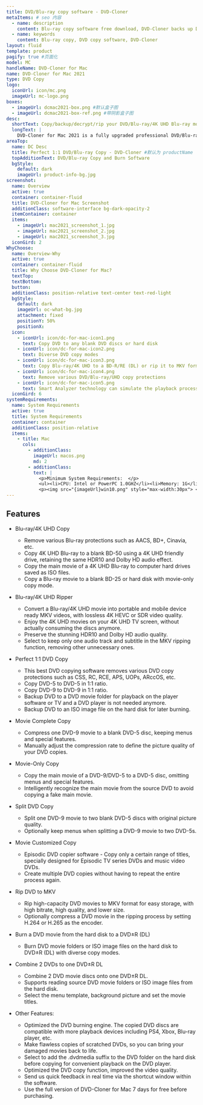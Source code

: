 ```yaml
---
title: DVD/Blu-ray copy software - DVD-Cloner 
metaItems: # seo 内容
  - name: description
    content: Blu-ray copy software free download, DVD-Cloner backs up DVD/Blu-ray movies easily, perfect 1:1 DVD Copy
  - name: keywords
    content: Blu-ray copy, DVD copy software, DVD-Cloner
layout: fluid
template: product
pagify: true #页面化
model: MC
handleName: DVD-Cloner for Mac
name: DVD-Cloner for Mac 2021
type: DVD Copy
logo:
  iconUrl: icon/mc.png
  imageUrl: mc-logo.png
boxes:
  - imageUrl: dcmac2021-box.png #默认盒子图
  - imageUrl: dcmac2021-box-ref.png #带阴影盒子图
desc:
  shortText: Copy/backup/decrypt/rip your DVD/Blu-ray/4K UHD Blu-ray movies on Mac.
  longText: |
    DVD-Cloner for Mac 2021 is a fully upgraded professional DVD/Blu-ray/4K UHD copy/ripping/decryption software with ultra high quality. It can clone DVD to any blank disc including DVD+R/RW, DVD-R/RW, DVD+R DL and DVD-R DL with multiple copy modes. Besides, it can copy DVD to your Mac as an ISO file or DVD movie folder. The great breakthrough for DVD-Cloner for Mac 2021 is that it can copy Blu-ray/4K UHD Blu-ray movies to BD-R/REs or your Mac and rip DVD/Blu-ray/4K UHD movies to MKV format for easy storage, with Dolby Vision and the HDR10 video quality preserved.
areaTop:
  name: DC Desc
  title: Perfect 1:1 DVD/Blu-ray Copy - DVD-Cloner #默认为 productName
  topAdditionText: DVD/Blu-ray Copy and Burn Software
  bgStyle: 
    default: dark
    imageUrl: product-info-bg.jpg
screenshot:
  name: Overview
  active: true
  container: container-fluid
  title: DVD-Cloner for Mac Screenshot
  additionClass: software-interface bg-dark-opacity-2
  itemContainer: container
  items:
    - imageUrl: mac2021_screenshot_1.jpg
    - imageUrl: mac2021_screenshot_2.jpg
    - imageUrl: mac2021_screenshot_3.jpg    
  iconGird: 2
WhyChoose:
  name: Overview-Why
  active: true
  container: container-fluid
  title: Why Choose DVD-Cloner for Mac?
  textTop: 
  textBottom: 
  button:
  additionClass: position-relative text-center text-red-light
  bgStyle: 
    default: dark
    imageUrl: oc-what-bg.jpg
    attachment: fixed
    positionY: 50%
    positionX:
  icon:
    - iconUrl: icon/dc-for-mac-icon1.png
      text: Copy DVD to any blank DVD discs or hard disk
    - iconUrl: icon/dc-for-mac-icon2.png
      text: Diverse DVD copy modes
    - iconUrl: icon/dc-for-mac-icon3.png
      text: Copy Blu-ray/4K UHD to a BD-R/RE (DL) or rip it to MKV format
    - iconUrl: icon/dc-for-mac-icon4.png
      text: Remove various DVD/Blu-ray/UHD copy protections
    - iconUrl: icon/dc-for-mac-icon5.png
      text: Smart Analyzer technology can simulate the playback process and automatically skip bad sectors, greatly improved the copy quality.          
  iconGird: 6      
systemRequirements:
  name: System Requirements 
  active: true
  title: System Requirements
  container: container
  additionClass: position-relative
  items:
    - title: Mac
      cols:
        - additionClass: 
          imageUrl: macos.png
          md: 2
        - additionClass:
          text: |
            <p>Minimum System Requirements:  </p>          
            <ul><li>CPU: Intel or PowerPC 1.0GHZ</li><li>Memory: 1G</li><li>Free hard disk space required: 10GB</li><li>One DVD/Blu-ray burner</li><li>Model: All Mac models released after 2010</li><li>Mac OS:10.10 or later versions</li></ul>
            <p><img src="{imageUrl}win10.png" style="max-width:30px"> <a href="/dvd-copy-for-mac/">Click here to copy DVD/Blu-ray on Windows</a></p>
---
```


## Features

*   Blu-ray/4K UHD Copy

    *   Remove various Blu-ray protections such as AACS, BD+, Cinavia, etc.
    *   Copy 4K UHD Blu-ray to a blank BD-50 using a 4K UHD friendly drive, retaining the same HDR10 and Dolby HD audio effect.
    *   Copy the main movie of a 4K UHD Blu-ray to computer hard drives saved as ISO files.
    *   Copy a Blu-ray movie to a blank BD-25 or hard disk with movie-only copy mode.
*   Blu-ray/4K UHD Ripper

    *   Convert a Blu-ray/4K UHD movie into portable and mobile device ready MKV videos, with lossless 4K HEVC or SDR video quality.
    *   Enjoy the 4K UHD movies on your 4K UHD TV screen, without actually consuming the discs anymore.
    *   Preserve the stunning HDR10 and Dolby HD audio quality.
    *   Select to keep only one audio track and subtitle in the MKV ripping function, removing other unnecessary ones.
*   Perfect 1:1 DVD Copy

    *   This best DVD copying software removes various DVD copy protections such as CSS, RC, RCE, APS, UOPs, ARccOS, etc.
    *   Copy DVD-5 to DVD-5 in 1:1 ratio.
    *   Copy DVD-9 to DVD-9 in 1:1 ratio.
    *   Backup DVD to a DVD movie folder for playback on the player software or TV and a DVD player is not needed anymore.
    *   Backup DVD to an ISO image file on the hard disk for later burning.
*   Movie Complete Copy

    *   Compress one DVD-9 movie to a blank DVD-5 disc, keeping menus and special features.
    *   Manually adjust the compression rate to define the picture quality of your DVD copies.
*   Movie-Only Copy

    *   Copy the main movie of a DVD-9/DVD-5 to a DVD-5 disc, omitting menus and special features.
    *   Intelligently recognize the main movie from the source DVD to avoid copying a fake main movie.
*   Split DVD Copy

    *   Split one DVD-9 movie to two blank DVD-5 discs with original picture quality.
    *   Optionally keep menus when splitting a DVD-9 movie to two DVD-5s.
*   Movie Customized Copy

    *   Episodic DVD copier software - Copy only a certain range of titles, specially designed for Episodic TV series DVDs and music video DVDs.
    *   Create multiple DVD copies without having to repeat the entire process again.
*   Rip DVD to MKV

    *   Rip high-capacity DVD movies to MKV format for easy storage, with high bitrate, high quality, and lower size.
    *   Optionally compress a DVD movie in the ripping process by setting H.264 or H.265 as the encoder.
*   Burn a DVD movie from the hard disk to a DVD±R (DL)

    *   Burn DVD movie folders or ISO image files on the hard disk to DVD±R (DL) with diverse copy modes.
*   Combine 2 DVDs to one DVD±R DL

    *   Combine 2 DVD movie discs onto one DVD±R DL.
    *   Supports reading source DVD movie folders or ISO image files from the hard disk.
    *   Select the menu template, background picture and set the movie titles.
*   Other Features:

    *   Optimized the DVD burning engine. The copied DVD discs are compatible with more playback devices including PS4, Xbox, Blu-ray player, etc.
    *   Make flawless copies of scratched DVDs, so you can bring your damaged movies back to life.
    *   Select to add the .dvdmedia suffix to the DVD folder on the hard disk before copying for convenient playback on the DVD player.
    *   Optimized the DVD copy function, improved the video quality.
    *   Send us quick feedback in real time via the shortcut window within the software.
    *   Use the full version of DVD-Cloner for Mac 7 days for free before purchasing.
